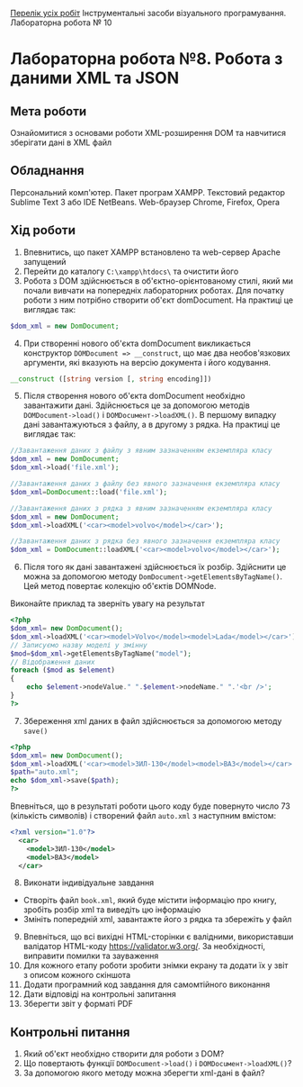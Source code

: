[Перелік усіх робіт](README.md)
Інструментальні засоби візуального програмування. Лабораторна робота № 10

# Лабораторна робота №8. Робота з даними XML та JSON

## Мета роботи

Ознайомитися з основами роботи XML-розширення DOM та навчитися зберігати дані в XML файл

## Обладнання

Персональний комп'ютер. Пакет програм XAMPP. Текстовий редактор Sublime Text 3 або IDE NetBeans. Web-браузер Chrome, Firefox, Opera

## Хід роботи

1. Впевнитись, що пакет XAMPP встановлено та web-сервер Apache запущений
2. Перейти до каталогу `C:\xampp\htdocs\` та очистити його
3. Робота з DOM здійснюється в об'єктно-орієнтованому стилі, який ми почали вивчати на попередніх лабораторних роботах. Для початку роботи з ним потрібно створити об'єкт domDocument. На практиці це виглядає так:

```php
$dom_xml = new DomDocument;
```

4. При створенні нового об'єкта domDocument викликається конструктор `DOMDocument => __construct`, що має два необов'язкових аргументи, які вказують на версію документа і його кодування.

```php
__construct ([string version [, string encoding]])
```

5. Після створення нового об'єкта domDocument необхідно завантажити дані. Здійснюється це за допомогою методів `DOMDocument->load()` і `DOMDocuмент->loadXML()`. В першому випадку дані завантажуються з файлу, а в другому з рядка. На практиці це виглядає так:
   
```php
//Завантаження даних з файлу з явним зазначенням екземпляра класу
$dom_xml = new DomDocument;
$dom_xml->load('file.xml');

//Завантаження даних з файлу без явного зазначення екземпляра класу
$dom_xml=DomDocument::load('file.xml');

//Завантаження даних з рядка з явним зазначенням екземпляра класу
$dom_xml = new DomDocument;
$dom_xml->loadXML('<car><model>volvo</model></car>');

//Завантаження даних з рядка без явного зазначення екземпляра класу
$dom_xml = DomDocument::lоаdХМL('<car><model>volvo</model></car>');
```

6. Після того як дані завантажені здійснюється їх розбір. Здійснити це можна за допомогою методу `DomDocument->getElementsByTagName()`. Цей метод повертає колекцію об'єктів DOMNode.

Виконайте приклад та зверніть увагу на результат

```php
<?php
$dom_xml= new DomDocument();
$dom_xml->loadXML('<car><model>Volvo</model><model>Lada</model></car>');
// Записуємо назву моделі у змінну
$mod=$dom_xml->getElementsByTagName("model");
// Відображення даних
foreach ($mod as $element)
{
    echo $element->nodeValue." ".$element->nodeName." ".'<br />';
}
?>
```

7. Збереження xml даних в файл здійснюється за допомогою методу `save()`

```php
<?php
$dom_xml= new DomDocument();
$dom_xml->loadXML('<car><model>ЗИЛ-130</model><model>ВАЗ</model></car>');
$path="auto.xml";
echo $dom_xml->save($path);
?>
```

Впевніться, що в результаті роботи цього коду буде повернуто число 73 (кількість символів) і створений файл `auto.xml` з наступним вмістом:

```xml
<?xml version="1.0"?>
  <car>
    <model>ЗИЛ-130</model>
    <model>ВАЗ</model>
  </car>
```

8. Виконати індивідуальне завдання
  + Створіть файл `book.xml`, який буде містити інформацію про книгу, зробіть розбір xml та виведіть цю інформацію
  +  Змініть попередній xml, завантажте його з рядка та збережіть у файл

9. Впевніться, що всі вихідні HTML-сторінки є валідними, використавши валідатор HTML-коду https://validator.w3.org/. За необхідності, виправити помилки та зауваження
10. Для кожного етапу роботи зробити знімки екрану та додати їх у звіт з описом кожного скіншота
11. Додати програмний код завдання для самомтійного виконання
12. Дати відповіді на контрольні запитання
13. Зберегти звіт у форматі PDF

## Контрольні питання
1. Який об'єкт необхідно створити для роботи з DOM?
2. Що повертають функції `DOMDocument->load()` і `DOMDocuмент->loadXML()`?
3. За допомогою якого методу можна зберегти xml-дані в файл?



